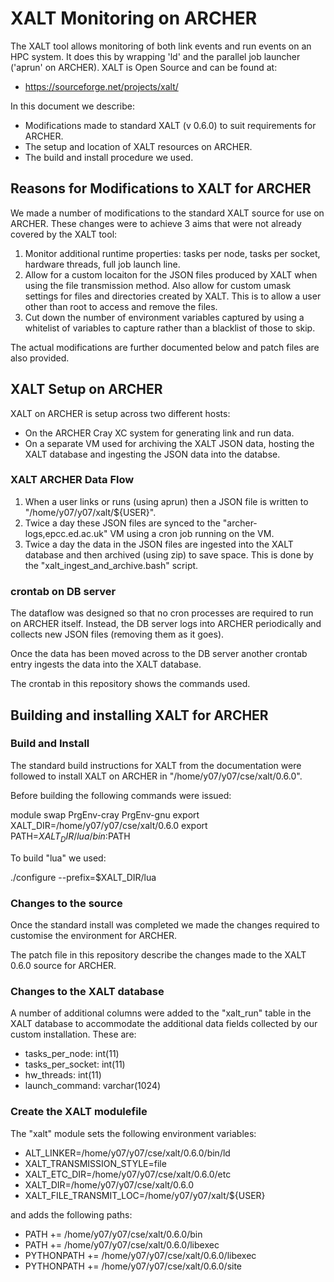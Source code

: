 # XALT Monitoring on ARCHER #

The XALT tool allows monitoring of both link events and run events
on an HPC system. It does this by wrapping 'ld' and the parallel
job launcher ('aprun' on ARCHER). XALT is Open Source and can be
found at:

* https://sourceforge.net/projects/xalt/

In this document we describe:

* Modifications made to standard XALT (v 0.6.0) to suit requirements
  for ARCHER.
* The setup and location of XALT resources on ARCHER.
* The build and install procedure we used.

## Reasons for Modifications to XALT for ARCHER ##

We made a number of modifications to the standard XALT source for use
on ARCHER. These changes were to achieve 3 aims that were not already
covered by the XALT tool:

1. Monitor additional runtime properties: tasks per node, tasks per 
   socket, hardware threads, full job launch line.
2. Allow for a custom locaiton for the JSON files produced by XALT
   when using the file transmission method. Also allow for custom
   umask settings for files and directories created by XALT. This
   is to allow a user other than root to access and remove the
   files.
3. Cut down the number of environment variables captured by using
   a whitelist of variables to capture rather than a blacklist of
   those to skip.

The actual modifications are further documented below and patch files
are also provided.

## XALT Setup on ARCHER ##

XALT on ARCHER is setup across two different hosts:

* On the ARCHER Cray XC system for generating link and run data.
* On a separate VM used for archiving the XALT JSON data, hosting the
  XALT database and ingesting the JSON data into the databse.

### XALT ARCHER Data Flow ###

1. When a user links or runs (using aprun) then a JSON file is written
   to "/home/y07/y07/xalt/${USER}".
2. Twice a day these JSON files are synced to the "archer-logs,epcc.ed.ac.uk"
   VM using a cron job running on the VM.
3. Twice a day the data in the JSON files are ingested into the XALT
   database and then archived (using zip) to save space. This is done
   by the "xalt_ingest_and_archive.bash" script.

### crontab on DB server ###

The dataflow was designed so that no cron processes are required to run
on ARCHER itself. Instead, the DB server logs into ARCHER periodically
and collects new JSON files (removing them as it goes).

Once the data has been moved across to the DB server another crontab
entry ingests the data into the XALT database.

The crontab in this repository shows the commands used.

## Building and installing XALT for ARCHER ##

### Build and Install ###

The standard build instructions for XALT from the documentation were 
followed to install XALT on ARCHER in "/home/y07/y07/cse/xalt/0.6.0".

Before building the following commands were issued:

   module swap PrgEnv-cray PrgEnv-gnu
   export XALT_DIR=/home/y07/y07/cse/xalt/0.6.0
   export PATH=$XALT_DIR/lua/bin:$PATH

To build "lua" we used:

   ./configure --prefix=$XALT_DIR/lua

### Changes to the source ###

Once the standard install was completed we made the changes required to 
customise the environment for ARCHER.

The patch file in this repository describe the changes made to the XALT 0.6.0
source for ARCHER.

### Changes to the XALT database ###

A number of additional columns were added to the "xalt_run" table in the 
XALT database to accommodate the additional data fields collected by our
custom installation. These are:

* tasks_per_node: int(11)
* tasks_per_socket: int(11)
* hw_threads: int(11)
* launch_command: varchar(1024)

### Create the XALT modulefile ###

The "xalt" module sets the following environment variables:

* ALT_LINKER=/home/y07/y07/cse/xalt/0.6.0/bin/ld
* XALT_TRANSMISSION_STYLE=file
* XALT_ETC_DIR=/home/y07/y07/cse/xalt/0.6.0/etc 
* XALT_DIR=/home/y07/y07/cse/xalt/0.6.0 
* XALT_FILE_TRANSMIT_LOC=/home/y07/y07/xalt/${USER}

and adds the following paths:

* PATH += /home/y07/y07/cse/xalt/0.6.0/bin 
* PATH += /home/y07/y07/cse/xalt/0.6.0/libexec 
* PYTHONPATH += /home/y07/y07/cse/xalt/0.6.0/libexec 
* PYTHONPATH += /home/y07/y07/cse/xalt/0.6.0/site 
